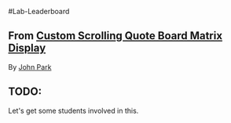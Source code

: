 #Lab-Leaderboard

## From [Custom Scrolling Quote Board Matrix Display](https://learn.adafruit.com/aio-quote-board-matrix-display)
By [John Park](https://learn.adafruit.com/u/johnpark)

## TODO:
Let's get some students involved in this.